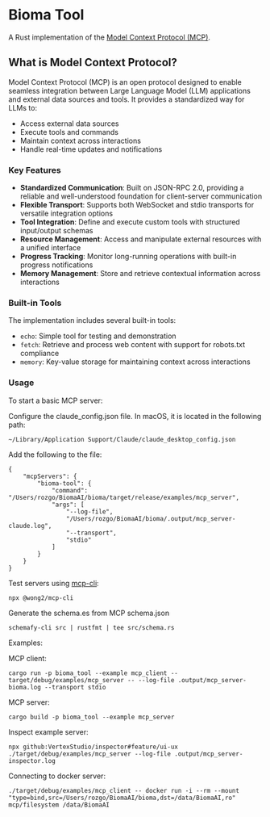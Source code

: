 # Bioma Tool

A Rust implementation of the [Model Context Protocol (MCP)](https://modelcontextprotocol.io).

## What is Model Context Protocol?

Model Context Protocol (MCP) is an open protocol designed to enable seamless integration between Large Language Model (LLM) applications and external data sources and tools. It provides a standardized way for LLMs to:

- Access external data sources
- Execute tools and commands
- Maintain context across interactions
- Handle real-time updates and notifications

### Key Features

- **Standardized Communication**: Built on JSON-RPC 2.0, providing a reliable and well-understood foundation for client-server communication
- **Flexible Transport**: Supports both WebSocket and stdio transports for versatile integration options
- **Tool Integration**: Define and execute custom tools with structured input/output schemas
- **Resource Management**: Access and manipulate external resources with a unified interface
- **Progress Tracking**: Monitor long-running operations with built-in progress notifications
- **Memory Management**: Store and retrieve contextual information across interactions

### Built-in Tools

The implementation includes several built-in tools:

- `echo`: Simple tool for testing and demonstration
- `fetch`: Retrieve and process web content with support for robots.txt compliance
- `memory`: Key-value storage for maintaining context across interactions

### Usage

To start a basic MCP server:

Configure the claude_config.json file. In macOS, it is located in the following path:
```
~/Library/Application Support/Claude/claude_desktop_config.json
```

Add the following to the file:
```
{
    "mcpServers": {
        "bioma-tool": {
            "command": "/Users/rozgo/BiomaAI/bioma/target/release/examples/mcp_server",
            "args": [
                "--log-file",
                "/Users/rozgo/BiomaAI/bioma/.output/mcp_server-claude.log",
                "--transport",
                "stdio"
            ]
        }
    }
}
```

Test servers using [mcp-cli](https://github.com/wong2/mcp-cli):
```
npx @wong2/mcp-cli
```


Generate the schema.es from MCP schema.json
```
schemafy-cli src | rustfmt | tee src/schema.rs
```

Examples:

MCP client:
```
cargo run -p bioma_tool --example mcp_client -- target/debug/examples/mcp_server -- --log-file .output/mcp_server-bioma.log --transport stdio
```

MCP server:
```
cargo build -p bioma_tool --example mcp_server
```

Inspect example server:
```
npx github:VertexStudio/inspector#feature/ui-ux ./target/debug/examples/mcp_server --log-file .output/mcp_server-inspector.log
```

Connecting to docker server:
```
./target/debug/examples/mcp_client -- docker run -i --rm --mount "type=bind,src=/Users/rozgo/BiomaAI/bioma,dst=/data/BiomaAI,ro" mcp/filesystem /data/BiomaAI
```
